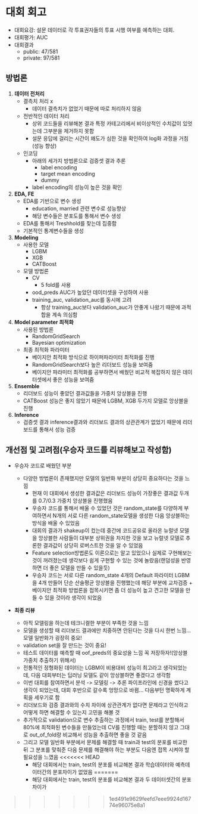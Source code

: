 # 대회 회고

- 대회요강: 설문 데이터로 각 투표권자들의 투표 시행 여부를 예측하는 대회.
- 대회평가: AUC
- 대회결과
  - public: 47/581
  - private: 97/581

## 방법론
  1. **데이터 전처리**
      - 결측치 처리 x
        - 데이터 결측치가 없었기 때문에 따로 처리하지 않음
      - 전반적인 데이터 처리
        - 상위 코드들을 리뷰해본 결과 특정 카테고리에서 비이상적인 수치값이 있엇는데 그부분을 제거하지 못함
        - 설문 응답에 걸리는 시간이 왜도가 심한 것을 확인하여 log화 과정을 거침(성능 향상)
      - 인코딩
        - 아래의 세가지 방법론으로 검증셋 결과 추론
          - label encoding
          - target mean encoding
          - dummy
        - label encoding의 성능이 높은 것을 확인
  2. **EDA, FE**
      - EDA를 기반으로 변수 생성
        - education, married 관련 변수로 성능향상
        - 해당 변수들은 분포도를 통해서 변수 생성
      - EDA를 통해서 Treshhold를 찾는데 집중함
      - 기본적인 통계변수들을 생성
  3. **Modeling**
      - 사용한 모델
        - LGBM
        - XGB
        - CATBoost
      - 모델 방법론
        - CV
          - 5 fold를 사용
        - ood_preds AUC가 높았던 데이터셋을 구성하여 사용
        - training_auc, validation_auc를 동시에 고려
          - 항상 training_auc보다 validation_auc가 안좋게 나왔기 때문에 과적합을 계속 의심함
  4. **Model parameter 최적화**
      - 사용된 방법론
        - RandomGridSearch
        - Bayesian optimization
      - 최종 최적화 파라미터
        - 베이지안 최적화 방식으로 하이퍼파라미터 최적화를 진행
        - RandomGridSearch보다 높은 리더보드 성능을 보여줌
        - 베이지안 파라미터 최적화를 공부하면서 배웠던 비교적 복잡하지 않은 데이터셋에서 좋은 성능을 보여줌
  5. **Ensemble**
      - 리더보드 성능이 좋았던 결과값들을 가중치 앙상블을 진행
      - CATBoost 성능은 좋지 않았기 때문에 LGBM, XGB 두가지 모델로 앙상블을 진행
  6. **Inference**
      - 검증셋 결과 inference결과와 리더보드 결과의 상관관계가 없었기 때문에 리더보드를 통해서 성능 검증



## 개선점 및 고려점(**우승자 코드를 리뷰해보고 작성함**)
  - 우승자 코드로 배웠던 부분
    - 다양한 방법론이 존재했지만 모델의 일반화 부분이 상당히 중요하다는 것을 느낌
      - 현재 이 대회에서 생성한 결과값은 리더보드 성능이 가장좋은 결과값 두개를 0.7/0.3 가중치 앙상블을 진행했음
      - 우승자 코드를 통해서 배울 수 있었던 것은 random_state를 다양하게 부여하면서 N개의 서로 다른 random_state모델을 생성한 다음 앙상블하는 방식을 배울 수 있었음
      - 대회의 결과가 shakeup이 컸는데 중간에 코드공유로 올라온 뉴럴넷 모델을 앙상블한 사람들이 대부분 상위권을 차지한 것을 보고 뉴럴넷 모델로 추론한 결과값이 상당히 로버스트한 것을 알 수 있었음
      - Feature selection방법론도 이론으로는 알고 있었으나 실제로 구현해보는 것이 꺼려졌는데 생각보다 쉽게 구현할 수 있는 것에 놀랐음(랜덤성을 반영하면 더 좋은 모델을 만들 수 있을듯)
      - 우승자 코드는 서로 다른 random_state 4개의 Default 파라미터 LGBM을 4개 만들어 단순 산술평균 앙상블을 진행했는데 해당 부분에 교차검증 + 베이지안 최적화 방법론을 접목시키면 좀 더 성능이 높고 견고한 모델을 만들 수 있을 것이라 생각이 되었음

  - **최종 리뷰**
    - 아직 모델링을 하는데 테크니컬한 부분이 부족한 것을 느낌
    - 모델을 생성할 때 리더보드 결과에만 치중하면 안된다는 것을 다시 한번 느낌... 모델 일반화가 굉장히 중요!
    - validation set을 잘 만드는 것이 중요!
    - 테스트 데이터를 예측할 때 oof_preds의 중요성을 느낌 꼭 저장하자!(앙상블 가중치 추출하기 위해서)
    - 전통적인 정형화된 데이터는 LGBM이 비용대비 성능이 최고라고 생각되었는데, 다음 대회부터는 딥러닝 모델도 같이 앙상블하면 좋겠다고 생각함
    - 이번 대회를 참여하면서 분석 -> 모델링 -> 추론 파이프라인에 신경을 썼다고 생각이 되었는데, 대회 후반으로 갈수록 엉망으로 바뀜... 다음부턴 명확하게 계획을 세우기로 함
    - 리더보드와 검증 결과와의 수치 차이에 상관관계가 없다면 문제라고 인식하고 어떻게 하면 해결할 수 있는지 고민을 해볼 것
    - 추가적으로 validation으로 변수 추출하는 과정에서 train, test를 분할해서 80%에 최적화된 변수들을 만들었는데 CV를 진행할 때는 분할하지 않고 그대로 out_of_fold랑 비교해서 성능을 추출하면 좋을 것 같음
    - 그리고 모델 일반화 부분에서 문제를 해결할 때 train과 test의 분포를 비교한 뒤 그 분포를 맞춰준 다음 문제를 해결해야 하는 부분도 다음엔 접목 시켜야 할 필요성을 느꼈음
<<<<<<< HEAD
      - 해당 대회에서는 train, test의 분포를 비교해본 결과 학습데이터와 예측데이터간의 분포차이가 없었음
=======
      - 해당 대회에서는 train, test의 분포를 비교해본 결과 두 데이터셋간의 분포차이가 
>>>>>>> 1ed491e9629feefd7eee9924d16774e96075e8a1



